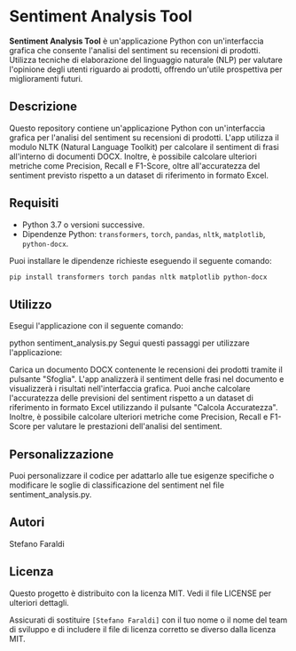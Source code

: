 # Sentiment Analysis Tool

**Sentiment Analysis Tool** è un'applicazione Python con un'interfaccia grafica che consente l'analisi del sentiment su recensioni di prodotti. Utilizza tecniche di elaborazione del linguaggio naturale (NLP) per valutare l'opinione degli utenti riguardo ai prodotti, offrendo un'utile prospettiva per miglioramenti futuri.

## Descrizione

Questo repository contiene un'applicazione Python con un'interfaccia grafica per l'analisi del sentiment su recensioni di prodotti. L'app utilizza il modulo NLTK (Natural Language Toolkit) per calcolare il sentiment di frasi all'interno di documenti DOCX. Inoltre, è possibile calcolare ulteriori metriche come Precision, Recall e F1-Score, oltre all'accuratezza del sentiment previsto rispetto a un dataset di riferimento in formato Excel.

## Requisiti

- Python 3.7 o versioni successive.
- Dipendenze Python: `transformers`, `torch`, `pandas`, `nltk`, `matplotlib`, `python-docx`.

Puoi installare le dipendenze richieste eseguendo il seguente comando:

```bash
pip install transformers torch pandas nltk matplotlib python-docx

```
## Utilizzo

Esegui l'applicazione con il seguente comando:

python sentiment_analysis.py
Segui questi passaggi per utilizzare l'applicazione:

Carica un documento DOCX contenente le recensioni dei prodotti tramite il pulsante "Sfoglia".
L'app analizzerà il sentiment delle frasi nel documento e visualizzerà i risultati nell'interfaccia grafica.
Puoi anche calcolare l'accuratezza delle previsioni del sentiment rispetto a un dataset di riferimento in formato Excel utilizzando il pulsante "Calcola Accuratezza".
Inoltre, è possibile calcolare ulteriori metriche come Precision, Recall e F1-Score per valutare le prestazioni dell'analisi del sentiment.

## Personalizzazione

Puoi personalizzare il codice per adattarlo alle tue esigenze specifiche o modificare le soglie di classificazione del sentiment nel file sentiment_analysis.py.

## Autori
Stefano Faraldi
## Licenza

Questo progetto è distribuito con la licenza MIT. Vedi il file LICENSE per ulteriori dettagli.

Assicurati di sostituire `[Stefano Faraldi]` con il tuo nome o il nome del team di sviluppo e di includere il file di licenza corretto se diverso dalla licenza MIT.

